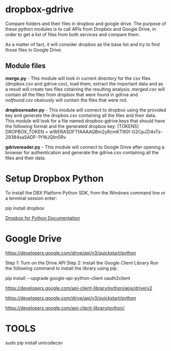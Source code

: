 # dropbox-gdrive
Compare folders and their files in dropbox and google drive. 
The purpose of these python modules is to call APIs from Dropbox and Google Drive, in order to get a list of files from both services and compare them.

As a matter of fact, it will consider dropbox as the base list and try to find those files in Google Drive.

## Module files
**merge.py** - This module will look in current directory for the csv files (dropbox.csv and gdrive.csv), load them, extract the important data and as a result will create two files cotaining the resulting analysis: *merged.csv* will contain all the files from dropbox that were found in gdrive and *notfound.csv* obsiously will contain the files that were not.

**dropboxreader.py** - This module will connect to dropbox using the provided key and generate the dropbox.csv containing all the files and their data.
This module will look for a file named dropbox-gdrive.keys that should have the following format and the generated dropbox key:
[TOKENS]
DROPBOX_TOKEN = wWERASDFTfAAAAQBm2yRcmKT9Gf-G2CpJZl4xTs-29384saSADF-1YWJQlm5Rv

**gdrivereader.py** - This module will connect to Google Drive after opening a browser for authentication and generate the gdrive.csv containing all the files and their data.


# Setup Dropbox Python
To install the DBX Platform Python SDK, from the Windows command line or a terminal session enter:

pip install dropbox


[Dropbox for Python Documentation](https://dropbox-sdk-python.readthedocs.io/en/latest/)


# Google Drive
https://developers.google.com/drive/api/v3/quickstart/python

Step 1: Turn on the Drive API
Step 2: Install the Google Client Library
Run the following command to install the library using pip:

pip install --upgrade google-api-python-client oauth2client


https://developers.google.com/api-client-library/python/apis/drive/v2

https://developers.google.com/drive/api/v3/quickstart/python

https://developers.google.com/api-client-library/python/

# TOOLS
sudo pip install unicodecsv
